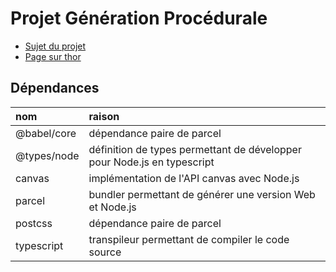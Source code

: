 # Projet Génération Procédurale

- [Sujet du projet](https://www.labri.fr/perso/renault/working/teaching/projets/2020-21-S6-Scheme-Procedural.php)
- [Page sur thor](https://thor.enseirb-matmeca.fr/ruby/projects/projetss6-proc)

## Dépendances

| nom         | raison                                                                  |
| :---------- | :---------------------------------------------------------------------- |
| @babel/core | dépendance paire de parcel                                              |
| @types/node | définition de types permettant de développer pour Node.js en typescript |
| canvas      | implémentation de l'API canvas avec Node.js                             |
| parcel      | bundler permettant de générer une version Web et Node.js                |
| postcss     | dépendance paire de parcel                                              |
| typescript  | transpileur permettant de compiler le code source                       |
